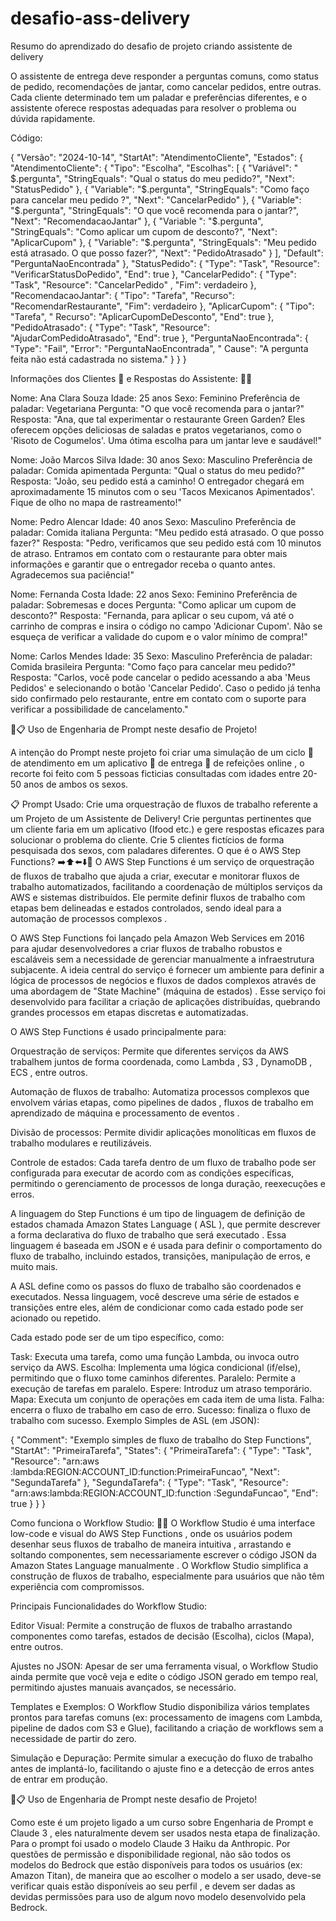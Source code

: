 # desafio-ass-delivery
Resumo do aprendizado do desafio de projeto criando assistente de delivery

O assistente de entrega deve responder a perguntas comuns, como status de pedido, recomendações de jantar, como cancelar pedidos, entre outras. Cada cliente determinado tem um paladar e preferências diferentes, e o assistente oferece respostas adequadas para resolver o problema ou dúvida rapidamente.

Código:

{ "Versão": "2024-10-14", "StartAt": "AtendimentoCliente", "Estados": { "AtendimentoCliente": { "Tipo": "Escolha", "Escolhas": [ { "Variável": " $.pergunta", "StringEquals": "Qual o status do meu pedido?", "Next": "StatusPedido" }, { "Variable": "$.pergunta", "StringEquals": "Como faço para cancelar meu pedido ?", "Next": "CancelarPedido" }, { "Variable": "$.pergunta", "StringEquals": "O que você recomenda para o jantar?", "Next": "RecomendacaoJantar" }, { "Variable ": "$.pergunta", "StringEquals": "Como aplicar um cupom de desconto?", "Next": "AplicarCupom" }, { "Variable": "$.pergunta", "StringEquals": "Meu pedido está atrasado. O que posso fazer?", "Next": "PedidoAtrasado" } ], "Default": "PerguntaNaoEncontrada" }, "StatusPedido": { "Type": "Task", "Resource": "VerificarStatusDoPedido", "End": true }, "CancelarPedido": { "Type": "Task", "Resource": "CancelarPedido" , "Fim": verdadeiro }, "RecomendacaoJantar": { "Tipo": "Tarefa", "Recurso": "RecomendarRestaurante", "Fim": verdadeiro }, "AplicarCupom": { "Tipo": "Tarefa", " Recurso": "AplicarCupomDeDesconto", "End": true }, "PedidoAtrasado": { "Type": "Task", "Resource": "AjudarComPedidoAtrasado", "End": true }, "PerguntaNaoEncontrada": { "Type": "Fail", "Error": "PerguntaNaoEncontrada", " Cause": "A pergunta feita não está cadastrada no sistema." } } }

Informações dos Clientes 👥 e Respostas do Assistente: 💬🤖

Nome: Ana Clara Souza Idade: 25 anos Sexo: Feminino Preferência de paladar: Vegetariana Pergunta: "O que você recomenda para o jantar?" Resposta: "Ana, que tal experimentar o restaurante Green Garden? Eles oferecem opções deliciosas de saladas e pratos vegetarianos, como o 'Risoto de Cogumelos'. Uma ótima escolha para um jantar leve e saudável!"

Nome: João Marcos Silva Idade: 30 anos Sexo: Masculino Preferência de paladar: Comida apimentada Pergunta: "Qual o status do meu pedido?" Resposta: "João, seu pedido está a caminho! O entregador chegará em aproximadamente 15 minutos com o seu 'Tacos Mexicanos Apimentados'. Fique de olho no mapa de rastreamento!"

Nome: Pedro Alencar Idade: 40 anos Sexo: Masculino Preferência de paladar: Comida italiana Pergunta: "Meu pedido está atrasado. O que posso fazer?" Resposta: "Pedro, verificamos que seu pedido está com 10 minutos de atraso. Entramos em contato com o restaurante para obter mais informações e garantir que o entregador receba o quanto antes. Agradecemos sua paciência!"

Nome: Fernanda Costa Idade: 22 anos Sexo: Feminino Preferência de paladar: Sobremesas e doces Pergunta: "Como aplicar um cupom de desconto?" Resposta: "Fernanda, para aplicar o seu cupom, vá até o carrinho de compras e insira o código no campo 'Adicionar Cupom'. Não se esqueça de verificar a validade do cupom e o valor mínimo de compra!"

Nome: Carlos Mendes Idade: 35 Sexo: Masculino Preferência de paladar: Comida brasileira Pergunta: "Como faço para cancelar meu pedido?" Resposta: "Carlos, você pode cancelar o pedido acessando a aba 'Meus Pedidos' e selecionando o botão 'Cancelar Pedido'. Caso o pedido já tenha sido confirmado pelo restaurante, entre em contato com o suporte para verificar a possibilidade de cancelamento."

👷📋 Uso de Engenharia de Prompt neste desafio de Projeto!

A intenção do Prompt neste projeto foi criar uma simulação de um ciclo 🔄 de atendimento em um aplicativo 📲 de entrega 🚚 de refeições online , o recorte foi feito com 5 pessoas ficticias consultadas com idades entre 20-50 anos de ambos os sexos.

📋 Prompt Usado: Crie uma orquestração de fluxos de trabalho referente a um Projeto de um Assistente de Delivery! Crie perguntas pertinentes que um cliente faria em um aplicativo (Ifood etc.) e gere respostas eficazes para solucionar o problema do cliente. Crie 5 clientes fictícios de forma pesquisada dos sexos, com paladares diferentes.
O que é o AWS Step Functions? ➡️⬆️⬅️⬇️🔄
O AWS Step Functions é um serviço de orquestração de fluxos de trabalho que ajuda a criar, executar e monitorar fluxos de trabalho automatizados, facilitando a coordenação de múltiplos serviços da AWS e sistemas distribuídos. Ele permite definir fluxos de trabalho com etapas bem delineadas e estados controlados, sendo ideal para a automação de processos complexos .

O AWS Step Functions foi lançado pela Amazon Web Services em 2016 para ajudar desenvolvedores a criar fluxos de trabalho robustos e escaláveis ​​sem a necessidade de gerenciar manualmente a infraestrutura subjacente. A ideia central do serviço é fornecer um ambiente para definir a lógica de processos de negócios e fluxos de dados complexos através de uma abordagem de "State Machine" (máquina de estados) . Esse serviço foi desenvolvido para facilitar a criação de aplicações distribuídas, quebrando grandes processos em etapas discretas e automatizadas.

O AWS Step Functions é usado principalmente para:

Orquestração de serviços: Permite que diferentes serviços da AWS trabalhem juntos de forma coordenada, como Lambda , S3 , DynamoDB , ECS , entre outros.

Automação de fluxos de trabalho: Automatiza processos complexos que envolvem várias etapas, como pipelines de dados , fluxos de trabalho em aprendizado de máquina e processamento de eventos .

Divisão de processos: Permite dividir aplicações monolíticas em fluxos de trabalho modulares e reutilizáveis.

Controle de estados: Cada tarefa dentro de um fluxo de trabalho pode ser configurada para executar de acordo com as condições específicas, permitindo o gerenciamento de processos de longa duração, reexecuções e erros.

A linguagem do Step Functions é um tipo de linguagem de definição de estados chamada Amazon States Language ( ASL ), que permite descrever a forma declarativa do fluxo de trabalho que será executado . Essa linguagem é baseada em JSON e é usada para definir o comportamento do fluxo de trabalho, incluindo estados, transições, manipulação de erros, e muito mais.

A ASL define como os passos do fluxo de trabalho são coordenados e executados. Nessa linguagem, você descreve uma série de estados e transições entre eles, além de condicionar como cada estado pode ser acionado ou repetido.

Cada estado pode ser de um tipo específico, como:

Task: Executa uma tarefa, como uma função Lambda, ou invoca outro serviço da AWS.
Escolha: Implementa uma lógica condicional (if/else), permitindo que o fluxo tome caminhos diferentes.
Paralelo: Permite a execução de tarefas em paralelo.
Espere: Introduz um atraso temporário.
Mapa: Executa um conjunto de operações em cada item de uma lista.
Falha: encerra o fluxo de trabalho em caso de erro.
Sucesso: finaliza o fluxo de trabalho com sucesso.
Exemplo Simples de ASL (em JSON):

{ "Comment": "Exemplo simples de fluxo de trabalho do Step Functions", "StartAt": "PrimeiraTarefa", "States": { "PrimeiraTarefa": { "Type": "Task", "Resource": "arn:aws :lambda:REGION:ACCOUNT_ID:function:PrimeiraFuncao", "Next": "SegundaTarefa" }, "SegundaTarefa": { "Type": "Task", "Resource": "arn:aws:lambda:REGION:ACCOUNT_ID:function :SegundaFuncao", "End": true } } }

Como funciona o Workflow Studio: 🏢🎨
O Workflow Studio é uma interface low-code e visual do AWS Step Functions , onde os usuários podem desenhar seus fluxos de trabalho de maneira intuitiva , arrastando e soltando componentes, sem necessariamente escrever o código JSON da Amazon States Language manualmente . O Workflow Studio simplifica a construção de fluxos de trabalho, especialmente para usuários que não têm experiência com compromissos.

Principais Funcionalidades do Workflow Studio:

Editor Visual: Permite a construção de fluxos de trabalho arrastando componentes como tarefas, estados de decisão (Escolha), ciclos (Mapa), entre outros.

Ajustes no JSON: Apesar de ser uma ferramenta visual, o Workflow Studio ainda permite que você veja e edite o código JSON gerado em tempo real, permitindo ajustes manuais avançados, se necessário.

Templates e Exemplos: O Workflow Studio disponibiliza vários templates prontos para tarefas comuns (ex: processamento de imagens com Lambda, pipeline de dados com S3 e Glue), facilitando a criação de workflows sem a necessidade de partir do zero.

Simulação e Depuração: Permite simular a execução do fluxo de trabalho antes de implantá-lo, facilitando o ajuste fino e a detecção de erros antes de entrar em produção.

👷📋 Uso de Engenharia de Prompt neste desafio de Projeto!

Como este é um projeto ligado a um curso sobre Engenharia de Prompt e Claude 3 , eles naturalmente devem ser usados ​​nesta etapa de finalização. Para o prompt foi usado o modelo Claude 3 Haiku da Anthropic. Por questões de permissão e disponibilidade regional, não são todos os modelos do Bedrock que estão disponíveis para todos os usuários (ex: Amazon Titan), de maneira que ao escolher o modelo a ser usado, deve-se verificar quais estão disponíveis ao seu perfil , e devem ser dadas as devidas permissões para uso de algum novo modelo desenvolvido pela Bedrock.

